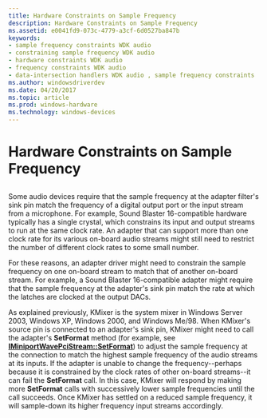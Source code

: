 ```yaml
---
title: Hardware Constraints on Sample Frequency
description: Hardware Constraints on Sample Frequency
ms.assetid: e0041fd9-073c-4779-a3cf-6d0527ba847b
keywords:
- sample frequency constraints WDK audio
- constraining sample frequency WDK audio
- hardware constraints WDK audio
- frequency constraints WDK audio
- data-intersection handlers WDK audio , sample frequency constraints
ms.author: windowsdriverdev
ms.date: 04/20/2017
ms.topic: article
ms.prod: windows-hardware
ms.technology: windows-devices
---
```


# Hardware Constraints on Sample Frequency


## <span id="hardware_constraints_on_sample_frequency"></span><span id="HARDWARE_CONSTRAINTS_ON_SAMPLE_FREQUENCY"></span>


Some audio devices require that the sample frequency at the adapter filter's sink pin match the frequency of a digital output port or the input stream from a microphone. For example, Sound Blaster 16-compatible hardware typically has a single crystal, which constrains its input and output streams to run at the same clock rate. An adapter that can support more than one clock rate for its various on-board audio streams might still need to restrict the number of different clock rates to some small number.

For these reasons, an adapter driver might need to constrain the sample frequency on one on-board stream to match that of another on-board stream. For example, a Sound Blaster 16-compatible adapter might require that the sample frequency at the adapter's sink pin match the rate at which the latches are clocked at the output DACs.

As explained previously, KMixer is the system mixer in Windows Server 2003, Windows XP, Windows 2000, and Windows Me/98. When KMixer's source pin is connected to an adapter's sink pin, KMixer might need to call the adapter's **SetFormat** method (for example, see [**IMiniportWavePciStream::SetFormat**](https://msdn.microsoft.com/library/windows/hardware/ff536732)) to adjust the sample frequency at the connection to match the highest sample frequency of the audio streams at its inputs. If the adapter is unable to change the frequency--perhaps because it is constrained by the clock rates of other on-board streams--it can fail the **SetFormat** call. In this case, KMixer will respond by making more **SetFormat** calls with successively lower sample frequencies until the call succeeds. Once KMixer has settled on a reduced sample frequency, it will sample-down its higher frequency input streams accordingly.

 

 




